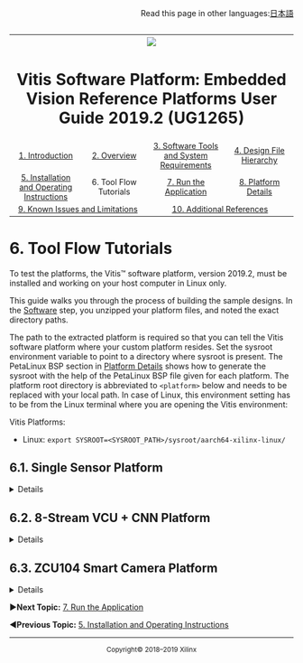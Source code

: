 <p align="right">
            Read this page in other languages:<a href="../docs-jp/Docs/tool-flow-tutorials.md">日本語</a>    <table style="width:100%"><table style="width:100%">
  <tr>

<th width="100%" colspan="6"><img src="https://www.xilinx.com/content/dam/xilinx/imgs/press/media-kits/corporate/xilinx-logo.png" width="30%"/><h1>Vitis Software Platform: Embedded Vision Reference Platforms User Guide 2019.2 (UG1265)</h1>
</th>

  </tr>
  <tr>
    <td width="17%" align="center"><a href="../README.md">1. Introduction</a></td>
    <td width="16%" align="center"><a href="overview.md">2. Overview</a></td>
    <td width="17%" align="center"><a href="software-tools-system-requirements.md">3. Software Tools and System Requirements</a></td>
    <td width="17%" align="center"><a href="design-file-hierarchy.md">4. Design File Hierarchy</a></td>
</tr>
<tr>
    <td width="17%" align="center"><a href="operating-instructions.md">5. Installation and Operating Instructions</a></td>
    <td width="16%" align="center">6. Tool Flow Tutorials</td>
    <td width="17%" align="center"><a href="run-application.md">7. Run the Application</a></td>
    <td width="17%" align="center"><a href="platform-details.md">8. Platform Details</a></td>    
  </tr>
<tr>
    <td width="17%" align="center" colspan="2"><a href="known-issues-limitations.md">9. Known Issues and Limitations</a></td>
    <td width="16%" align="center" colspan="2"><a href="additional-references.md">10. Additional References</a></td>
</tr>
</table>

# 6. Tool Flow Tutorials

To test the platforms, the Vitis™ software platform, version 2019.2, must be installed and working on your host computer in Linux only.

This guide walks you through the process of building the sample designs. In the [Software](software-tools-system-requirements.md#32-software) step, you unzipped your platform files, and noted the exact directory paths.

The path to the extracted platform is required so that you can tell the Vitis software platform where your custom platform resides. Set the sysroot environment variable to point to a directory where sysroot is present. The PetaLinux BSP section in <a href="platform-details.md">Platform Details</a></td> shows how to generate the sysroot with the help of the PetaLinux BSP file given for each platform. The platform root directory is abbreviated to `<platform>` below and needs to be replaced with your local path. In case of Linux, this environment setting has to be from the Linux terminal where you are opening the Vitis environment:

Vitis Platforms:
* Linux: `export SYSROOT=<SYSROOT_PATH>/sysroot/aarch64-xilinx-linux/`

## 6.1. Single Sensor Platform

<details>
<br>
            
            
The Single Sensor platform ships with three live I/O design examples demonstrating popular OpenCV functions accelerated on the programmable logic. With this release of the embedded vision reference platforms, the live I/O sample design examples are based on [GStreamer](https://gstreamer.freedesktop.org). The open-source GStreamer framework code is included with the vision platform, and design examples are built as GStreamer plugins. Code for test applications is provided as well, allowing you to compile apps that set up and run video pipelines using the plugins. Pipelines can be run using the `gst-launch-1.0` utility.


A GStreamer plugin is a shared library. In the case of the embedded vision reference platform sample designs, the GStreamer plugin consists of two linked parts. The top part is a set of shared libraries, and the bottom part generates the `*.xclbin` file, which contains information about the accelerator built on top of the platform. The top part is generated by importing workspaces for each sample from `./workspaces/<name>` and building them. The bottom part is generated by creating an application project in the Vitis software platform and building the sample in the `./workspaces/samples/live_IO/<name>` directory.

The shared libraries generated by the top part are for XRT base class, the XRT allocator for DMABUF, ``gstsdx`` base class, the XRT mapping layer with the GStreamer framework, and a sample-specific GStreamer plugin. See the `./workspaces/<name>` directory. This top part links with the bottom part, which contains the code for the hardware accelerated function(s). This bottom project generates the `BOOT.BIN` and `*.xclbin` file containing the programmable logic used for the hardware function(s).

### 6.1.1. Build the Live I/O Stereo Sample Application

There is a` ./workspaces/...` folder structure already set up for the three `live_IO` samples as part of the platform package:
```
├── workspaces
│   ├── ws_f2d
│   ├── ws_of
│   ├── ws_sv
```

Copy these workspaces to the directory where you want to work. Go to one of the subdirectories under ``workspaces``. For an example, look at the `ws_sv` workspace area described in below tree supplied with the platform. The `./ws_sv/gst/`, `./ws_sv/xcl_stereo/`, and `./ws_sv/xrtutils/` directories are software workspaces required for GStreamer to communicate with a stereo kernel through an XRT mapping layer.

:pushpin: **IMPORTANT**: Some of the projects are duplicated for these subdirectories (for example, ``xrtutils``, ``gstsdxbase``, and ``gstsdxallocator``). Go to one of the subdirectories (for example, ``ws_f2d``, ``ws_of``, or ``ws_sv``), open the Vitis software platform, and import the project under that subdirectory instead of opening the Vitis software platform from the ``workspaces`` directory.

The `./ws_sv/stereo` directory shown below is the Vitis project you create to build the low-level stereo accelerator code. You create this stereo Vitis project directly under the ``ws_sv`` workspace.

```
├── ws_sv
│   ├── gst
│   │   └── allocators
│   │        └── gstxclallocator.c
│   │        └── gstxclallocator.h
│   │   └── base
│   │        └── gstsdxbase.c
│   │        └── gstsdxbase.h
│   │   └── plugins
│   │        └── gstsdxstereo
│   │            └── gstsdxstereo.cpp
│   │            └── gstsdxstereo.h
│   │            └── stereo_cv.cpp
│   │            └── stereo_cv.h
│   │            └── BtoWrgb_table.h
│   │            └── gstsdxstereo.cpp
│   │            └── BtoWyuv_table.h
│   ├── xcl_stereo
│   │        └── stereo_sds.cpp
│   │        └── stereo_sds.h
│   ├── xrtutils
│   │        └── xcl2.cpp
│   │        └── xcl2.hpp
│   │        └── xrt_mapping_buffer.h
│   │        └── xrtutils.cpp
│   │        └── xrtutils.hpp
│   └── stereo
│       └── src
│           ├── xf_stereo_pipeline_accel.cpp
│           └── xf_stereo_pipeline_config.h
│           └── xf_config_params.h
│           └── BtoWyuv_table.h

```

For a given workspace, such as `./workspaces/`, where ``ws_sv`` is a subdirectory, the arrangement of these subdirectories must be preserved. This is because the various projects depend on each other in that they need to know the paths to each other's include files and library files. As long as you keep this structure, you're OK; you can copy the `./ws_sv/` tree with everything just as shown, and put it anywhere you want to work.

**:pushpin: NOTE**
>If you are working in Linux (the Vitis software platform is only supported by the Linux OS in 2019.2), there is no restriction on where you put these workspaces. Some people want to work directly in the` ./workspaces/` directory under the platform itself, and others prefer to copy it elsewhere so that the original area remains untouched.

#### 6.1.1.1. Import Existing GStreamer Workspaces

This section uses the `stereo` sample workspaces to demonstrate how to import and compile the GStreamer workspaces.

1. Start the Vitis software platform and select workspace `./workspaces`. Make sure you use the same shell to run the Vitis software tool as the one where you have set `$SYSROOT` using the `export` or `setenv` command.

![](images/ws_sv_1.JPG)

2. Close the **Welcome** screen and type "Import" into the **Quick Access** at the top of the window. Select the **Import (Existing Projects into Workspace) - Import** option.

![](images/ws_sv_2.JPG)

3. In the Import Projects dialog, to the right of Select root directory, click **Browse**.

![](images/ws_sv_3.JPG)

4. Select the directory you want; `./workspaces/ws_sv`. Click **OK**.

![](images/ws_sv_4.JPG)

5. You should see a list of projects with ``gstsdxbase``, ``gstsdxstereo``,  ``gstsgstxclallocator``, ``xcl_stereo`` and ``xrtutils`` selected. Click **Finish**.

![](images/ws_sv_5.JPG)

6. Back at the main window, the imported project appears in the Project Explorer pane. Wait for the projects to be loaded and indexed.

![](images/ws_sv_6.JPG)

7. Right-click on the **xcl_stereo** workspace and select the **C++ Build Settings**. Select **Includes** under the g++ Compiler, click on **+**, and remove any existing text in the Add directory path window that opens. Add the ``xfopencv`` include directory that is present in the platform path using the **File System** button, and click **OK**.

![](images/ws_sv_7.JPG)

![](images/ws_sv_8.JPG)

**:pushpin: NOTE**
> This ``xfopencv`` include path should be added for other sample XRT mapping layer workspaces as well. They are `xcl_filter2d` project for the filter2d sample, and the `xcl_opticalflow` project for the opticalflow sample.

8. Click **Apply** → **Yes** → **Apply and Close**. Wait for the C/C++ indexer at the bottom right corner of the window to complete.

![](images/ws_sv_9.JPG)

9. Build all the five workspaces by selecting all and clicking the **Debug** button. Doing this creates .so files inside the `Debug` folder for each workspace. In this case, you should see five .so files created from the five projects. Resolve compilation errors (if any) by setting the Arm™ GCC compiler include path settings under C++ build settings for each workspace. You will need to transfer these .so files to your SD card.

![](images/ws_sv_9_2.JPG)

#### 6.1.1.2. Create Application Project

This section uses the `stereo` sample kernel to demonstrate how to build the kernel.

1. Select **File** → **New** → **Application Project...** from the menu bar.

![](images/ws_sv_10.JPG)

2. In the New Application Project dialog, enter the project name, `stereo`, and click **Next**.

![](images/ws_sv_21.JPG)

3. This brings up the platform selection window. Click **+**, and click **Next**.

![](images/ws_sv_21_2.JPG)

#### 6.1.1.3. Add Custom Platform

1. Select **File System**, and find your way to the top directory where you unzipped the Single Sensor platform (for example, `zcu104_ss`). Click **OK**.

![](images/ws_sv_21_3.JPG)

2. Back in the Platform dialog, the new platform appears in the list, but is not selected. Select it, then click **Next**.

![](images/ws_sv_22.JPG)

3. Click **Next** again in the following window, and give the sysroot path. Download the sysroot for the Arm™ AARch64 from the web where the pre-built platforms are present, and to refer that path here. Click **Next** again.

![](images/ws_sv_23.JPG)

**:pushpin: NOTE**
> Alternatively, the sysroot can be generated by running the script `./sdk.sh` in the PetaLinux folder of the pre-built platform.

#### 6.1.1.4. Select the Live I/O Sample

1. In the Templates dialog, under ``live_IO``, select **Stereo Vision**, and click **Finish**.

![](images/ws_sv_24.JPG)

Back again at the main window, the new project `stereo` appears under the Project Explorer pane.

#### 6.1.1.5. Set the Build Settings for the C++ Compiler

1. Change the Active build configuration to **Hardware**.

![](images/ws_sv_24_2.JPG)

2. Right-click on **stereo** and select **C++ Build Settings**.

![](images/ws_sv_24_3.JPG)

3. Under V++ Kernel Compiler, select **Symbols** , click on **+**, and add `__SDSVHLS__`.

![](images/ws_sv_25.JPG)

4. Under V++ Kernel Compiler, select  **Includes**, click on **+**, and remove any existing text in the Add directory path window. Add the xfOpenCV include directory that is present in the platform path using the **File System** button, and click **OK**. This path needs to be added for all the three live I/O samples (``filter2d``, ``optical_flow``, and ``stereo``) being built for the Vitis software platform.

![](images/ws_sv_26.JPG)

5. Click **Yes**, **Apply**, and then **Apply and Close**. Wait for the C/C++ indexer at the bottom right corner of the window to complete.

![](images/ws_sv_28.JPG)

**:pushpin: NOTE**
> Please change the Active build configuration to **Hardware** before doing any C++ build settings. Doing settings first and selecting the Active build configuration later, does not retains the build settings.

#### 6.1.1.6. Build the Project

Build the ``stereo`` project by right-clicking on the **stereo** and choosing **Build Project**, or by clicking the (![](images/hammer.png)) icon.

![](images/ws_sv_30.JPG)

In the small Build Project dialog that opens, click the **Run in Background** button. This causes the small dialog box to disappear, though you can still see a progress icon in the lower right part of the GUI, showing that work is in progress. Select the **Console** tab in the lower central pane of the GUI to observe the steps of the build process as it progresses. The build process can take up to several hours, depending on the power of your host machine, and the complexity of your design. The synthesis of the C code found in C kernel routines into the RTL, and the placement and routing of that RTL into the programmable logic in the Zynq® UltraScale+™ MPSoC, are the steps that take the most time.

When the build completes, an `sd_card` directory is created (`./workspaces/ws_sv/stereo/System/sd_card/) containing the following files that you'll need to transfer to your SD card:

  * `cp ./workspaces/ws_sv/stereo/System/sd_card/binary_container_1.xclbin <sdcard>`
  * `cp ./workspaces/ws_sv/stereo/System/sd_card/BOOT.BIN <sdcard>`
  * `cp ./workspaces/ws_sv/stereo/System/sd_card/image.ub <sdcard>`

### 6.1.2 Build the opticalflow and filter2D Applications

The ``opticalflow`` and ``filter2D`` projects can be created and built using the method just detailed for the ``stereo`` vision project, with the following differences:

1. Launch the Vitis software platform, starting in the appropriate workspace directory: `./workspaces/ws_of`, or `./workspaces/ws_f2d`, respectively.
2. In the Templates dialog, select **Optical Flow** or **Filter2D** respectively.
3. All the other steps are analogous.
</details>

## 6.2. 8-Stream VCU + CNN Platform

<details>
            
<br>

This 8-stream VCU + CNN platform traffic detection and face detection example demonstrates the machine learning capabilities of DeePhi Densebox and SSD neural networks on programmable logic. The DPU Vitis kernel and DNNDK libraries to build with the 8-stream VCU + CNN platform are available in the platform package itself: `zcu104_vcu_ml_2019_2/DPU`.


This example is based on GStreamer. The open-source GStreamer framework code is included with this platform, and design examples are built as GStreamer plugins. Code for test applications is provided as well, allowing you to compile apps that set up and run video pipelines using the plugins. Pipelines can be run by using the gst-launch-1.0 utility.


The GStreamer facedetect and traffic detect plugins have two components each. One component interfaces with the GStreamer framework, and the other links with the DNNDK, which provides C/C++ APIs for deep learning application programming. The build flow for the 8-stream VCU + CNN solution describes using this platform to build a DNNDK project.


### 6.2.1. Build the DPU Project with the 8-Stream VCU + CNN platform

In the current release, the approach to building the DPU project is available through the command line only

1. Copy the DPU project workspace to the directory you want to work on.

2. ``cd`` to ``workspaces/DPU/prj/``.

3. Edit the ``VITIS_PLATFORM`` variable in a zcu104_vcu_ml_2019_2/DPU/prj/Makefile to use the 8-Stream VCU + CNN platform:

  ````
  VITIS_PLATFORM = <pre-built platform path>/zcu104_vcu_ml/zcu104_vcu_ml.xpfm

  ````

4. If needed, update the `workspaces/DPU/prj/config_file/prj_config` and `workspaces/DPU/prj/dpu_conf.vh` files to change the DPU configuration and set the platform port connections to DPU.

5. Ensure the Vivado, Vitis, and XRT environments are properly set to build this. This ensures the required variables in the Makefile are properly set.

   ```
   source <vitis_intstall_path>/installs/lin64/Vitis/2019.2/settings64.csh
   source <vitis_intstall_path>/xbb/xrt/packages/setenv.csh
   
   ```
6. Run ``make`` in the command line. This builds the DPU project for the 8-Stream VCU + CNN platform.

7. When the build completes, copy the built images to ``sdcard``:

* `cp <DPU_workspace>/binary_container_1/sd_card/BOOT.BIN <sdcard>`
* `cp <DPU_workspace>/binary_container_1/sd_card/image.ub <sdcard>`
* `cp <DPU_workspace>/binary_container_1/sd_card/dpu.xclbin <sdcard>`

### 6.2.2. Build the Libraries and GStreamer Plugin

Copy the required prebuilt libraries that are present in the ``workspaces/sdcard`` directory to the SD card for booting on the ZCU104 board for evaluating the 8-Stream VCU + CNN platform:

* `cp workspaces/sdcard/libn2cube.so <sdcard>`
* `cp zworkspaces/sdcard/libdpuaol.so <sdcard>`
* `cp workspaces/sdcard/libhineon.so <sdcard>`
* `cp workspaces/sdcard/libgstsdxtrafficdetect.so <sdcard>`
* `cp workspaces/sdcard/libdpumodelssd.so <sdcard>`
* `cp workspaces/sdcard/libgstxclallocator.so <sdcard>`
* `cp workspaces/sdcard/libgstsdxbase.so <sdcard>`
* `cp workspaces/sdcard/libxrtutils.so <sdcard>`
* `cp workspaces/sdcard/libgstsdxfacedetect.so <sdcard>`
* `cp workspaces/sdcard/libdpumodeldensebox.so <sdcard>`

Some of these libraries can be created from the workspaces given with this package, as described in the following section. The generated libraries can be used instead of the pre-built libraries from the SD card.

#### 6.2.2.1. Import Existing GStreamer Workspaces

Follow the below steps to build workspaces ``libgstxclallocator.so``, ``libgstsdxbase.so``, ``libxrtutils.so``, ``libgstsdxfacedetect.so``, and ``libgstsdxtrafficdetect.so``. This step is required if you want to build workspaces and generate .so files instead of using the ones present in the ``workspaces//sdcard`` prebuilt directory. The model libraries for facedetect, trafficdetect, `libdpumodeldensebox.so`, and `libdpumodelssd.so` respectively are available as pre-built only.

1. Extract the sysroots by following the [Platform Build Instructions](design-file-hierarchy.md#42-platform-build-instructions). This extracts the following components:

* ``environment-setup-aarch64-xilinx-linux``
* ``site-config-aarch64-xilinx-linux``
* ``sysroots``
* ``version-aarch64-xilinx-linux``

Alternatively, download the [``zynqmp`` sysroot](https://www.xilinx.com/support/download/index.html/content/xilinx/en/downloadNav/embedded-platforms.html) from the Xilinx website.

2. Set the ``SYSROOT`` path in the shell, or add the following code to your startup script:

* `setenv SYSROOT <sysrootextractdir>/sysroots/aarch64-xilinx-linux` (for csh)
* `export SYSROOT=<sysrootextractdir>/sysroots/aarch64-xilinx-linux` (for bash)

3. Create your own workspace, and copy the contents of ``zcu104_vcu_ml_2019_2/workspaces/`` to your workspace.

`cp -rf zcu104_vcu_ml_2019_2/workspaces/* <workspace>`

4. Make sure you set the sysroot from the terminal where you are invoking the Vitis GUI, as shown in the previous step. Start the Vitis IDE, and select the workspace directory where you have copied the contents of `workspaces` to build the library from sources. Click the **Launch** button. 

![](images/zcu104_vcu_ml_1.JPG)

5. Close the Welcome screen and type **import** into the quick access toolbar. Click on **Import (Existing Projects into Workspace) - Import**.

![](images/zcu104_vcu_ml_2.JPG)

6. In the Import Projects window, to the right of the Select root directory, click **Browse**.

![](images/zcu104_vcu_ml_3.JPG)

7. Select your workspace directory where all the GStreamer projects are present and click **OK**.

![](images/zcu104_vcu_ml_4.JPG)

8. Select the projects to add for the build, and click **Finish**. Wait for the `C/C++ Indexer` to be completed to 100%.

![](images/zcu104_vcu_ml_5.JPG)

![](images/zcu104_vcu_ml_6.JPG)

9. Select all the projects and build by clicking the hammer (![](images/hammer.png)) icon. This generates the required libraries and application executables in the respective **Debug** folders of each of the projects. These projects are interdependent on other projects. If you are building any of the projects independently instead of building all projects at once, check the build errors in the Vitis GUI console to see if looking for a dependent library is mentioned, and then build that project accordingly.

![](images/zcu104_vcu_ml_7.JPG)

#### 6.2.3. Final Steps

1. Copy the ``libgstxclallocator.so``, ``libgstsdxbase.so``, ``libxrtutils.so``, ``libgstsdxfacedetect.so``, and ``libgstsdxtrafficdetect.so`` libraries along with the ``rtsp`` application executable to the `<sdcard>` directory generated by building the workspaces in the previous step.

2. Copy the pre-built facedetect and trafficdetect models (for 480x360 resolution) from the `sdcard` folder to `<sdcard>`:

* `cp workspaces/sdcard/libdpumodeldensebox.so <sdcard>`
* `cp workspaces/sdcard/libdpumodelssd.so <sdcard>`

These models must be rebuilt if the DPU configuration or input resolution is different from what is provided with this package. Refer to the [AI Model Zoo](https://github.com/Xilinx/Vitis-AI/tree/master/AI-Model-Zoo) and the Vitis AI User Guide ([UG1414](https://www.xilinx.com/cgi-bin/docs/rdoc?d=vitis_ai/1_0/ug1414-vitis-ai.pdf) for information on how to rebuild the models.

3. Copy the pre-built DNNDK libraries from the `sdcard` folder to `<sdcard>`:

* `cp workspaces/sdcard/libn2cube.so <sdcard>`
* `cp workspaces/sdcard/libhineon.so <sdcard>`
* `cp workspaces/sdcard/libdpuaol.so <sdcard>`

You are now ready to boot the device with the 8-stream VCU + CNN design.

</details>

## 6.3. ZCU104 Smart Camera Platform

<details>
<br>
            
The ZCU104 Smart Camera example demonstrates the DeePhi Densebox neural network capability with face detection on programmable logic. The DNNDK project to build with the ZCU104 Smart Camera platform is available for free download in the Xilinx AI developer hub (not yet available).



This example is based on [GStreamer](https://gstreamer.freedesktop.org/). The open-source GStreamer framework code is included with the reVISION platform, and design examples are built as GStreamer plugins. Code for test applications is provided as well, allowing you to compile apps that set up and run video pipelines using the plugins. Pipelines can be run by using the `gst-launch-1.0` utility.



The GStreamer facedetect plugin has two components. One component interfaces with the GStreamer framework, and the other links with the DNNDK, which provides C/C++ APIs for deep learning application programming. The build flow for the ZCU104 Smart Camera solution describes using this platform to build a DNNDK project.


The platform is only provided with Xilinx ISP. For Regulus ISP, only the SD card images are available for evaluation.

### 6.3.1. Build the DNNDK Project with the Xilinx ISP platform

In the current release, the approach to building the Smart Camera project is available through the command line only. The GUI approach to building the DNNDK project in the Vitis software platform is not yet available.

1. Download the package, and extract it to the directory you want to work in.
2. Use a Linux command terminal and ``cd`` to the directory containing the ``zcu104_smart_camera_xilinxisp_2019_2`` package.
3. ``cd`` to ``workspaces//dpu/prj/Vitis``.
4. Set up the Vitis software platform:

   ```
   source <vitis_intstall_path>/installs/lin64/Vitis/2019.2/settings64.csh
   source <vitis_intstall_path>/xbb/xrt/packages/setenv.csh
   ```
5. Run ``make KERNEL=DPU DEVICE=zcu104`` in the command line. This builds the DNNDK project for the Smart Camera platform.

6. When the build completes, the images to be copied to ``sdcard`` are available in the following directories. Copy these images to ``sdcard``.

* `workspaces/dpu/prj/Viti/binary_container_1/sd_card/BOOT.BIN`
* `workspaces/dpu/prj/Viti/binary_container_1/sd_card/image.ub`
* `workspaces/dpu/prj/Viti/binary_container_1/sd_card/dpu.xclbin`

7. Copy the ``xmedia-ctl`` utilities from the ``workspaces`` package to ``sdcard``:

* `cp workspaces/sdcard/xmedia-ctl <sdcard>`

   The source to build the ``xmedia-ctl`` application is available under ``workspaces/xmedia-ctl``.

### 6.3.1. Build the Libraries and GStreamer Plugin

Copy the required prebuilt libraries that are present in the ``workspaces/sdcard`` directory. These can be copied directly to the ``sdcard`` directory for evaluating the Smart Camera platform:

* `cp workspaces/sdcard/libn2cube.so <sdcard>`
* `cp workspaces/sdcard/libhineon.so <sdcard>`
* `cp workspaces/sdcard/libdpuaol.so <sdcard>`
* `cp workspaces/sdcard/libgstxclallocator.so <sdcard>`
* `cp workspaces/sdcard/libgstsdxbase.so <sdcard>`
* `cp workspaces/sdcard/libxrtutils.so <sdcard>`
* `cp workspaces/sdcard/libgstsdxfacedetect.so <sdcard>`
* `cp workspaces/sdcard/libdpumodeldensebox.so <sdcard>`

#### 6.3.1.1. Import Existing GStreamer Workspaces

Follow the below steps to build ``libgstxclallocator.so``, ``libgstsdxbase.so``, ``libxrtutils.so``, ``libgstsdxfacedetect.so``, and the RTSP application. The model library `libdpumodeldensebox.so` is available as prebuilt only.

1. Extract the sysroots by following the [Platform Build Instructions](design-file-hierarchy.md#42-platform-build-instructions). This extracts the following components:

* ``environment-setup-aarch64-xilinx-linux``
* ``site-config-aarch64-xilinx-linux``
* ``sysroots``
* ``version-aarch64-xilinx-linux``

2. Set the ``SYSROOT`` path in the shell, or add the following code to your startup script:

`setenv SYSROOT <sysrootextractdir>/sysroots/aarch64-xilinx-linux`

3. Create your own workspace, and copy the contents of ``zcu104_smart_camera_xilinxisp_2019_2/workspaces/`` to your workspace.

`cp -rf zcu104_smart_camera_xilinxisp_2019_2/workspaces/* <workspace>`

4. Use ``cd`` to go to each of the projects, and then run the ``make`` command in a sequence to build the dependencies before building the facedetect plugin:

* Run the ``make`` command inside ``xrtutils``. 
* Run the ``make`` command inside ``gst/base/``.
* Run the ``make`` command inside ``gst/allocators/``.
            
Respectively, these ``make`` commands generate ``libxrtutils.so``, ``libgstsdxbase.so``, and ``libgstxclallocator.so``. These are required for the facedetect plugin.
   
5. To build the facedetect plugin, ``cd`` to ``gstsdxfacedetect/src/`` and run the ``make`` command.

**:pushpin: Note:** Ensure that the correct ``SYSROOT`` path is set in the respective Makefile before running the ``make`` command for each of the library projects.

6. If you wish to modify the RTSP application, you can edit and build it using the ``make`` command.

#### 6.3.2. Final Steps

1. Copy the RTSP application to ``sdcard``:

* `cp workspaces/sdcard/rtsp <sdcard>`

2. Copy the ``demo.sh`` file to ``sdcard``:

* `cp workspaces/sdcard/demo.sh <sdcard>`

You are now ready to boot the device with the Smart Camera design.
</details>

:arrow_forward:**Next Topic:**  [7. Run the Application](run-application.md)

:arrow_backward:**Previous Topic:**  [5. Installation and Operating Instructions](operating-instructions.md)
<hr/>
<p align="center"><sup>Copyright&copy; 2018–2019 Xilinx</sup></p>
